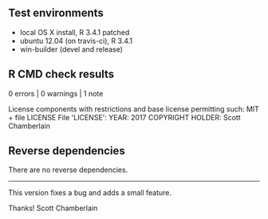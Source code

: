 ## Test environments

* local OS X install, R 3.4.1 patched
* ubuntu 12.04 (on travis-ci), R 3.4.1
* win-builder (devel and release)

## R CMD check results

0 errors | 0 warnings | 1 note

   License components with restrictions and base license permitting such:
     MIT + file LICENSE
   File 'LICENSE':
     YEAR: 2017
     COPYRIGHT HOLDER: Scott Chamberlain

## Reverse dependencies

There are no reverse dependencies.

---

This version fixes a bug and adds a small feature.


Thanks! 
Scott Chamberlain
